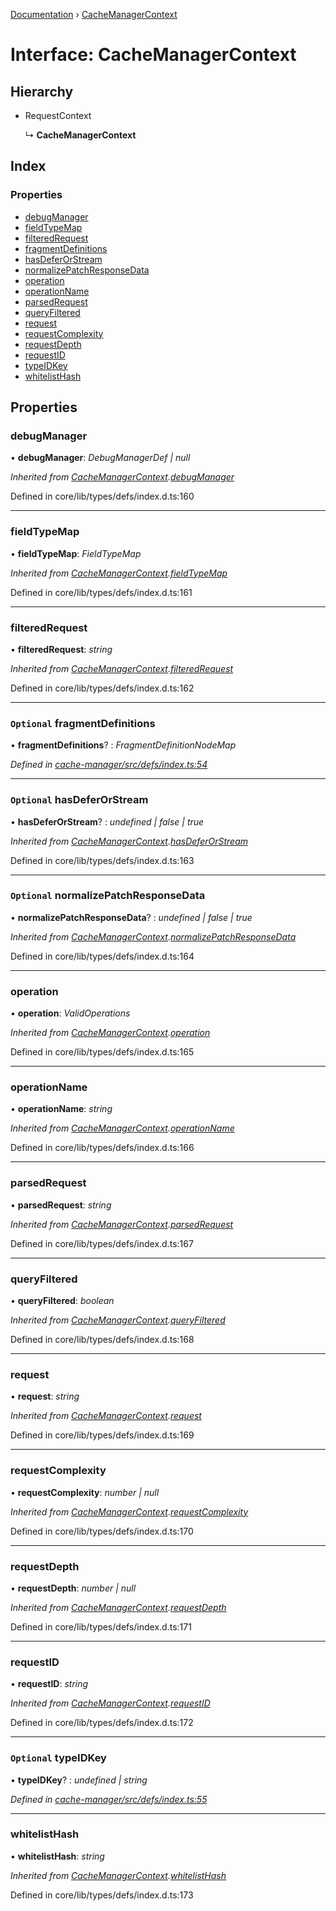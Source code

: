 [Documentation](../README.md) › [CacheManagerContext](cachemanagercontext.md)

# Interface: CacheManagerContext

## Hierarchy

* RequestContext

  ↳ **CacheManagerContext**

## Index

### Properties

* [debugManager](cachemanagercontext.md#debugmanager)
* [fieldTypeMap](cachemanagercontext.md#fieldtypemap)
* [filteredRequest](cachemanagercontext.md#filteredrequest)
* [fragmentDefinitions](cachemanagercontext.md#optional-fragmentdefinitions)
* [hasDeferOrStream](cachemanagercontext.md#optional-hasdeferorstream)
* [normalizePatchResponseData](cachemanagercontext.md#optional-normalizepatchresponsedata)
* [operation](cachemanagercontext.md#operation)
* [operationName](cachemanagercontext.md#operationname)
* [parsedRequest](cachemanagercontext.md#parsedrequest)
* [queryFiltered](cachemanagercontext.md#queryfiltered)
* [request](cachemanagercontext.md#request)
* [requestComplexity](cachemanagercontext.md#requestcomplexity)
* [requestDepth](cachemanagercontext.md#requestdepth)
* [requestID](cachemanagercontext.md#requestid)
* [typeIDKey](cachemanagercontext.md#optional-typeidkey)
* [whitelistHash](cachemanagercontext.md#whitelisthash)

## Properties

###  debugManager

• **debugManager**: *DebugManagerDef | null*

*Inherited from [CacheManagerContext](cachemanagercontext.md).[debugManager](cachemanagercontext.md#debugmanager)*

Defined in core/lib/types/defs/index.d.ts:160

___

###  fieldTypeMap

• **fieldTypeMap**: *FieldTypeMap*

*Inherited from [CacheManagerContext](cachemanagercontext.md).[fieldTypeMap](cachemanagercontext.md#fieldtypemap)*

Defined in core/lib/types/defs/index.d.ts:161

___

###  filteredRequest

• **filteredRequest**: *string*

*Inherited from [CacheManagerContext](cachemanagercontext.md).[filteredRequest](cachemanagercontext.md#filteredrequest)*

Defined in core/lib/types/defs/index.d.ts:162

___

### `Optional` fragmentDefinitions

• **fragmentDefinitions**? : *FragmentDefinitionNodeMap*

*Defined in [cache-manager/src/defs/index.ts:54](https://github.com/badbatch/graphql-box/blob/d5028cd3/packages/cache-manager/src/defs/index.ts#L54)*

___

### `Optional` hasDeferOrStream

• **hasDeferOrStream**? : *undefined | false | true*

*Inherited from [CacheManagerContext](cachemanagercontext.md).[hasDeferOrStream](cachemanagercontext.md#optional-hasdeferorstream)*

Defined in core/lib/types/defs/index.d.ts:163

___

### `Optional` normalizePatchResponseData

• **normalizePatchResponseData**? : *undefined | false | true*

*Inherited from [CacheManagerContext](cachemanagercontext.md).[normalizePatchResponseData](cachemanagercontext.md#optional-normalizepatchresponsedata)*

Defined in core/lib/types/defs/index.d.ts:164

___

###  operation

• **operation**: *ValidOperations*

*Inherited from [CacheManagerContext](cachemanagercontext.md).[operation](cachemanagercontext.md#operation)*

Defined in core/lib/types/defs/index.d.ts:165

___

###  operationName

• **operationName**: *string*

*Inherited from [CacheManagerContext](cachemanagercontext.md).[operationName](cachemanagercontext.md#operationname)*

Defined in core/lib/types/defs/index.d.ts:166

___

###  parsedRequest

• **parsedRequest**: *string*

*Inherited from [CacheManagerContext](cachemanagercontext.md).[parsedRequest](cachemanagercontext.md#parsedrequest)*

Defined in core/lib/types/defs/index.d.ts:167

___

###  queryFiltered

• **queryFiltered**: *boolean*

*Inherited from [CacheManagerContext](cachemanagercontext.md).[queryFiltered](cachemanagercontext.md#queryfiltered)*

Defined in core/lib/types/defs/index.d.ts:168

___

###  request

• **request**: *string*

*Inherited from [CacheManagerContext](cachemanagercontext.md).[request](cachemanagercontext.md#request)*

Defined in core/lib/types/defs/index.d.ts:169

___

###  requestComplexity

• **requestComplexity**: *number | null*

*Inherited from [CacheManagerContext](cachemanagercontext.md).[requestComplexity](cachemanagercontext.md#requestcomplexity)*

Defined in core/lib/types/defs/index.d.ts:170

___

###  requestDepth

• **requestDepth**: *number | null*

*Inherited from [CacheManagerContext](cachemanagercontext.md).[requestDepth](cachemanagercontext.md#requestdepth)*

Defined in core/lib/types/defs/index.d.ts:171

___

###  requestID

• **requestID**: *string*

*Inherited from [CacheManagerContext](cachemanagercontext.md).[requestID](cachemanagercontext.md#requestid)*

Defined in core/lib/types/defs/index.d.ts:172

___

### `Optional` typeIDKey

• **typeIDKey**? : *undefined | string*

*Defined in [cache-manager/src/defs/index.ts:55](https://github.com/badbatch/graphql-box/blob/d5028cd3/packages/cache-manager/src/defs/index.ts#L55)*

___

###  whitelistHash

• **whitelistHash**: *string*

*Inherited from [CacheManagerContext](cachemanagercontext.md).[whitelistHash](cachemanagercontext.md#whitelisthash)*

Defined in core/lib/types/defs/index.d.ts:173
